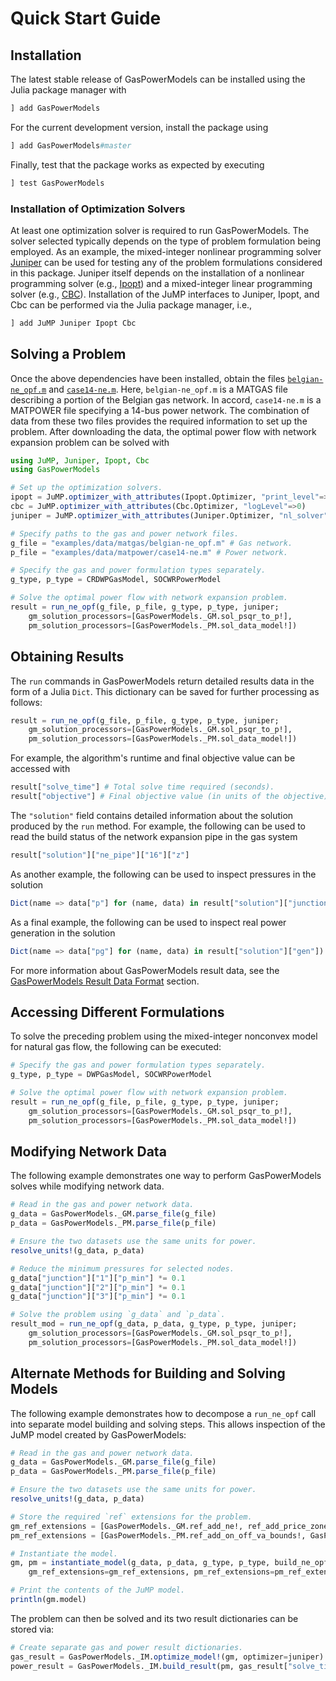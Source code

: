 # Quick Start Guide
## Installation
The latest stable release of GasPowerModels can be installed using the Julia package manager with
```julia
] add GasPowerModels
```

For the current development version, install the package using
```julia
] add GasPowerModels#master
```

Finally, test that the package works as expected by executing
```julia
] test GasPowerModels
```

### Installation of Optimization Solvers
At least one optimization solver is required to run GasPowerModels.
The solver selected typically depends on the type of problem formulation being employed.
As an example, the mixed-integer nonlinear programming solver [Juniper](https://github.com/lanl-ansi/Juniper.jl) can be used for testing any of the problem formulations considered in this package.
Juniper itself depends on the installation of a nonlinear programming solver (e.g., [Ipopt](https://github.com/jump-dev/Ipopt.jl)) and a mixed-integer linear programming solver (e.g., [CBC](https://github.com/jump-dev/Cbc.jl)).
Installation of the JuMP interfaces to Juniper, Ipopt, and Cbc can be performed via the Julia package manager, i.e.,

```julia
] add JuMP Juniper Ipopt Cbc
```

## Solving a Problem
Once the above dependencies have been installed, obtain the files [`belgian-ne_opf.m`](https://raw.githubusercontent.com/lanl-ansi/GasPowerModels.jl/master/examples/data/matgas/belgian-ne_opf.m) and [`case14-ne.m`](https://raw.githubusercontent.com/lanl-ansi/GasPowerModels.jl/master/examples/data/matpower/case14-ne.m).
Here, `belgian-ne_opf.m` is a MATGAS file describing a portion of the Belgian gas network.
In accord, `case14-ne.m` is a MATPOWER file specifying a 14-bus power network.
The combination of data from these two files provides the required information to set up the problem.
After downloading the data, the optimal power flow with network expansion problem can be solved with
```julia
using JuMP, Juniper, Ipopt, Cbc
using GasPowerModels

# Set up the optimization solvers.
ipopt = JuMP.optimizer_with_attributes(Ipopt.Optimizer, "print_level"=>0, "sb"=>"yes")
cbc = JuMP.optimizer_with_attributes(Cbc.Optimizer, "logLevel"=>0)
juniper = JuMP.optimizer_with_attributes(Juniper.Optimizer, "nl_solver"=>ipopt, "mip_solver"=>cbc)

# Specify paths to the gas and power network files.
g_file = "examples/data/matgas/belgian-ne_opf.m" # Gas network.
p_file = "examples/data/matpower/case14-ne.m" # Power network.

# Specify the gas and power formulation types separately.
g_type, p_type = CRDWPGasModel, SOCWRPowerModel

# Solve the optimal power flow with network expansion problem.
result = run_ne_opf(g_file, p_file, g_type, p_type, juniper;
    gm_solution_processors=[GasPowerModels._GM.sol_psqr_to_p!],
    pm_solution_processors=[GasPowerModels._PM.sol_data_model!])
```

## Obtaining Results
The `run` commands in GasPowerModels return detailed results data in the form of a Julia `Dict`.
This dictionary can be saved for further processing as follows:
```julia
result = run_ne_opf(g_file, p_file, g_type, p_type, juniper;
    gm_solution_processors=[GasPowerModels._GM.sol_psqr_to_p!],
    pm_solution_processors=[GasPowerModels._PM.sol_data_model!])
```

For example, the algorithm's runtime and final objective value can be accessed with
```julia
result["solve_time"] # Total solve time required (seconds).
result["objective"] # Final objective value (in units of the objective).
```

The `"solution"` field contains detailed information about the solution produced by the `run` method.
For example, the following can be used to read the build status of the network expansion pipe in the gas system
```julia
result["solution"]["ne_pipe"]["16"]["z"]
```
As another example, the following can be used to inspect pressures in the solution
```julia
Dict(name => data["p"] for (name, data) in result["solution"]["junction"])
```
As a final example, the following can be used to inspect real power generation in the solution
```julia
Dict(name => data["pg"] for (name, data) in result["solution"]["gen"])
```

For more information about GasPowerModels result data, see the [GasPowerModels Result Data Format](@ref) section.

## Accessing Different Formulations
To solve the preceding problem using the mixed-integer nonconvex model for natural gas flow, the following can be executed:
```julia
# Specify the gas and power formulation types separately.
g_type, p_type = DWPGasModel, SOCWRPowerModel

# Solve the optimal power flow with network expansion problem.
result = run_ne_opf(g_file, p_file, g_type, p_type, juniper;
    gm_solution_processors=[GasPowerModels._GM.sol_psqr_to_p!],
    pm_solution_processors=[GasPowerModels._PM.sol_data_model!])
```

## Modifying Network Data
The following example demonstrates one way to perform GasPowerModels solves while modifying network data.
```julia
# Read in the gas and power network data.
g_data = GasPowerModels._GM.parse_file(g_file)
p_data = GasPowerModels._PM.parse_file(p_file)

# Ensure the two datasets use the same units for power.
resolve_units!(g_data, p_data)

# Reduce the minimum pressures for selected nodes.
g_data["junction"]["1"]["p_min"] *= 0.1
g_data["junction"]["2"]["p_min"] *= 0.1
g_data["junction"]["3"]["p_min"] *= 0.1

# Solve the problem using `g_data` and `p_data`.
result_mod = run_ne_opf(g_data, p_data, g_type, p_type, juniper;
    gm_solution_processors=[GasPowerModels._GM.sol_psqr_to_p!],
    pm_solution_processors=[GasPowerModels._PM.sol_data_model!])
```

## Alternate Methods for Building and Solving Models
The following example demonstrates how to decompose a `run_ne_opf` call into separate model building and solving steps.
This allows inspection of the JuMP model created by GasPowerModels:
```julia
# Read in the gas and power network data.
g_data = GasPowerModels._GM.parse_file(g_file)
p_data = GasPowerModels._PM.parse_file(p_file)

# Ensure the two datasets use the same units for power.
resolve_units!(g_data, p_data)

# Store the required `ref` extensions for the problem.
gm_ref_extensions = [GasPowerModels._GM.ref_add_ne!, ref_add_price_zones!]
pm_ref_extensions = [GasPowerModels._PM.ref_add_on_off_va_bounds!, GasPowerModels._PM.ref_add_ne_branch!]

# Instantiate the model.
gm, pm = instantiate_model(g_data, p_data, g_type, p_type, build_ne_opf,
    gm_ref_extensions=gm_ref_extensions, pm_ref_extensions=pm_ref_extensions)

# Print the contents of the JuMP model.
println(gm.model)
```

The problem can then be solved and its two result dictionaries can be stored via:
```julia
# Create separate gas and power result dictionaries.
gas_result = GasPowerModels._IM.optimize_model!(gm, optimizer=juniper)
power_result = GasPowerModels._IM.build_result(pm, gas_result["solve_time"])
```

